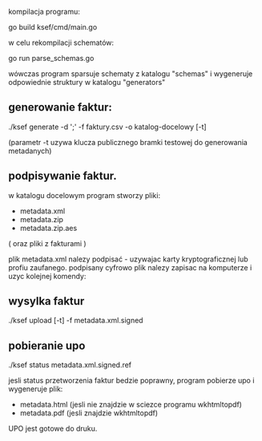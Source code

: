 kompilacja programu:

go build ksef/cmd/main.go


w celu rekompilacji schematów:

go run parse_schemas.go

wówczas program sparsuje schematy z katalogu "schemas" i wygeneruje odpowiednie struktury w katalogu "generators"

## generowanie faktur:

./ksef generate -d ';' -f faktury.csv -o katalog-docelowy [-t]

(parametr -t uzywa klucza publicznego bramki testowej do generowania metadanych)

## podpisywanie faktur.

w katalogu docelowym program stworzy pliki:

- metadata.xml
- metadata.zip
- metadata.zip.aes

( oraz pliki z fakturami )

plik metadata.xml nalezy podpisać - uzywajac karty kryptograficznej lub profiu zaufanego. podpisany cyfrowo plik nalezy zapisac na komputerze i
uzyc kolejnej komendy:

## wysylka faktur

./ksef upload [-t] -f metadata.xml.signed

## pobieranie upo

./ksef status metadata.xml.signed.ref

jesli status przetworzenia faktur bedzie poprawny, program pobierze upo i wygeneruje plik:

- metadata.html (jesli nie znajdzie w sciezce programu wkhtmltopdf)
- metadata.pdf (jesli znajdzie wkhtmltopdf)

UPO jest gotowe do druku.